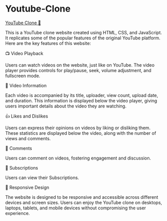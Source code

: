# Youtube-Clone
[YouTube Clone 🎥](https://youtubeclonesanyam.netlify.app/)

This is a YouTube clone website created using HTML, CSS, and JavaScript. It replicates some of the popular features of the original YouTube platform. Here are the key features of this website:

📺 Video Playback

Users can watch videos on the website, just like on YouTube. The video player provides controls for play/pause, seek, volume adjustment, and fullscreen mode.

📝 Video Information

Each video is accompanied by its title, uploader, view count, upload date, and duration. This information is displayed below the video player, giving users important details about the video they are watching.

👍 Likes and Dislikes

Users can express their opinions on videos by liking or disliking them. These statistics are displayed below the video, along with the number of views and comments.

💬 Comments

Users can comment on videos, fostering engagement and discussion. 

📢 Subscriptions

Users can view their Subscriptions.

🎨 Responsive Design

The website is designed to be responsive and accessible across different devices and screen sizes. Users can enjoy the YouTube clone on desktops, laptops, tablets, and mobile devices without compromising the user experience.

